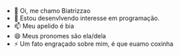 - 👋 Oi, me chamo Biatrizzao
- 👀 Estou desenvlvendo interesse em programação.
- 📫 Meu apelido é bia
- 😄 Meus pronomes são ela/dela
- ⚡ Um fato engraçado sobre mim, é que euamo coxinha

<!---
biatrizzao/biatrizzao is a ✨ special ✨ repository because its `README.md` (this file) appears on your GitHub profile.
You can click the Preview link to take a look at your changes.
--->
